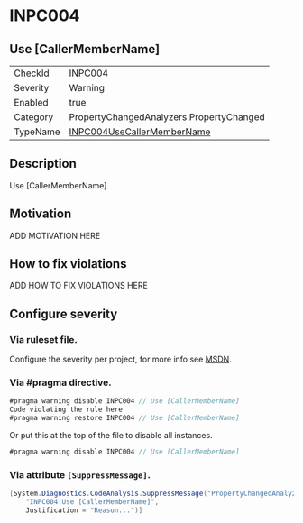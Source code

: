 # INPC004
## Use [CallerMemberName]

<!-- start generated table -->
<table>
<tr>
  <td>CheckId</td>
  <td>INPC004</td>
</tr>
<tr>
  <td>Severity</td>
  <td>Warning</td>
</tr>
<tr>
  <td>Enabled</td>
  <td>true</td>
</tr>
<tr>
  <td>Category</td>
  <td>PropertyChangedAnalyzers.PropertyChanged</td>
</tr>
<tr>
  <td>TypeName</td>
  <td><a href="https://github.com/DotNetAnalyzers/PropertyChangedAnalyzers/blob/master/PropertyChangedAnalyzers.Analyzers/PropertyChanged/INPC004UseCallerMemberName.cs">INPC004UseCallerMemberName</a></td>
</tr>
</table>
<!-- end generated table -->

## Description

Use [CallerMemberName]

## Motivation

ADD MOTIVATION HERE

## How to fix violations

ADD HOW TO FIX VIOLATIONS HERE

<!-- start generated config severity -->
## Configure severity

### Via ruleset file.

Configure the severity per project, for more info see [MSDN](https://msdn.microsoft.com/en-us/library/dd264949.aspx).

### Via #pragma directive.
```C#
#pragma warning disable INPC004 // Use [CallerMemberName]
Code violating the rule here
#pragma warning restore INPC004 // Use [CallerMemberName]
```

Or put this at the top of the file to disable all instances.
```C#
#pragma warning disable INPC004 // Use [CallerMemberName]
```

### Via attribute `[SuppressMessage]`.

```C#
[System.Diagnostics.CodeAnalysis.SuppressMessage("PropertyChangedAnalyzers.PropertyChanged", 
    "INPC004:Use [CallerMemberName]", 
    Justification = "Reason...")]
```
<!-- end generated config severity -->